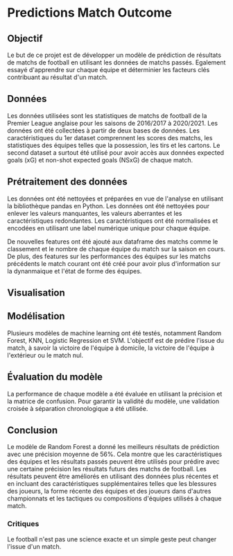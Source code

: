 # Predictions Match Outcome

## Objectif

Le but de ce projet est de développer un modèle de prédiction de résultats de matchs de football en utilisant les données de matchs passés. Egalement essayé d'apprendre sur chaque équipe et déterminier les facteurs clés contribuant au résultat d'un match.

## Données

Les données utilisées sont les statistiques de matchs de football de la Premier League anglaise pour les saisons de 2016/2017 à 2020/2021. Les données ont été collectées à partir de deux bases de données. 
Les caractéristiques du 1er dataset comprennent les scores des matchs, les statistiques des équipes telles que la possession, les tirs et les cartons.
Le second dataset a surtout été utilisé pour avoir accès aux données expected goals (xG) et non-shot expected goals (NSxG) de chaque match.

## Prétraitement des données

Les données ont été nettoyées et préparées en vue de l'analyse en utilisant la bibliothèque pandas en Python. 
Les données ont été nettoyées pour enlever les valeurs manquantes, les valeurs aberrantes et les caractéristiques redondantes. 
Les caractéristiques ont été normalisées et encodées en utilisant une label numérique unique pour chaque équipe.

De nouvelles features ont été ajouté aux dataframe des matchs comme le classement et le nombre de chaque équipe du match sur la saison en cours. 
De plus, des features sur les performances des équipes sur les matchs précédents le match courant ont été créé pour avoir plus d'information sur la dynanmaique et l'état de forme des équipes.

## Visualisation


## Modélisation

Plusieurs modèles de machine learning ont été testés, notamment Random Forest, KNN, Logistic Regression et SVM. 
L'objectif est de prédire l'issue du match, à savoir la victoire de l'équipe à domicile, la victoire de l'équipe à l'extérieur ou le match nul.

## Évaluation du modèle

La performance de chaque modèle a été évaluée en utilisant la précision et la matrice de confusion. 
Pour garantir la validité du modèle, une validation croisée à séparation chronologique a été utilisée.

## Conclusion

Le modèle de Random Forest a donné les meilleurs résultats de prédiction avec une précision moyenne de 56%. 
Cela montre que les caractéristiques des équipes et les résultats passés peuvent être utilisés pour prédire avec une certaine précision les résultats futurs des matchs de football. 
Les résultats peuvent être améliorés en utilisant des données plus récentes et en incluant des caractéristiques supplémentaires telles que les blessures des joueurs, la forme récente des équipes et des joueurs dans d'autres championnats et les tactiques ou compositions d'équipes utilisés à chaque match.

### Critiques
Le football n'est pas une science exacte et un simple geste peut changer l'issue d'un match.

